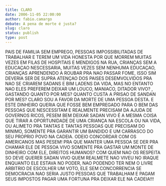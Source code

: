 ```yaml
---
title: CLARO
date: 2006-11-05 22:00:00
author: fabio.camargo
debate: A pena de morte é justa?
slug: claro
status: publish 
type: post
---
```


PAIS DE FAMILIA SEM EMPREGO, PESSOAS IMPOSSIBILITADAS DE TRABALHAR E TEREM UM VIDA HONESTA POR QUE MORREM MUITAS VEZES EM FILAS DE HOSPITAIS E MENDIGOS NA RUA, CRIANÇAS SEM A EDUCAÇAO NESCESSARIA, MUITAS VEZES SEM NENHUMA EDUCAÇAO, CRIANÇAS APRENDENDO A ROUBAR PRA NAO PASSAR FOME, ISSO SIM DEVERIA SER DE SUPRA ATENÇAO DOS PAISES DESEMVOLVIDOS PRA NAO SE CRIAREM SADANS E BIM LADENS DA VIDA, MAS NO ENTANTO NAO ELES PREFEREM DEIXAR UM LOUCO, MANIACO, DITADOR VIVO? , GASTANDO QUANTO POR MES? QUANTO CUSTA A PRISAO DE SANDAN POR MES? CLARO SOU A FAVOR DA MORTE DE UMA PESSOA DESTA. E ESTE DINHEIRO QUERIA QUE FOSSE BEM EMPREGADO PARA O BEM DAS PESSOAS QUE NESCESSITAM E REALMENTE PRECISAM DA AJUDA DE GOVERNOS RICOS, PESEM BEM DEIXAR SADAN VIVO É A MESMA COISA QUE TIRAR A OPORTUNIDADE DE UMA CRIANÇA NA ESCOLA OU NA VIDA, OU ALIMETO PRA TANTAS E TANTAS PESSOAS QUE PRECISAM DO MINIMO, SOMENTE PRA GARANTIR UM BANDIDO E UM CARRASCO DO SEU PROPRIO POVO NA CADEIA.
ODEIO CONCORDAR COM OS AMERICANOS MAS PESEM! PRA QUE MANTER UMA PESSOA SE DER PRA CHAMAR ELE DE PESSOA VIVO SOMENTE PRA GASTAR UM MONTE DE DINHEIRO COM ELE, DIREITOS HUMANOS? COM QUEM NAO OS RESPEITA SO DEVE QUERER SADAN VIVO QUEM REALMETE NAO VIVEU NO IRAQUE ENQUANTO ELE ESTAVA NO PODER, NAO PODENDO TER NEM O LIVRE ARBITRIO DE ESCOLHER UM VOTO, ELE SEM CONCORRENCIA SE DEMOCRACIA NAO SERIA JUSTO PESSOAS QUE TRABALHAM E PAGAM SEUS IMPOSTOS PAGAR UMA FORTUNA PRA DEIXAR ELE NA CADEIA!!!
